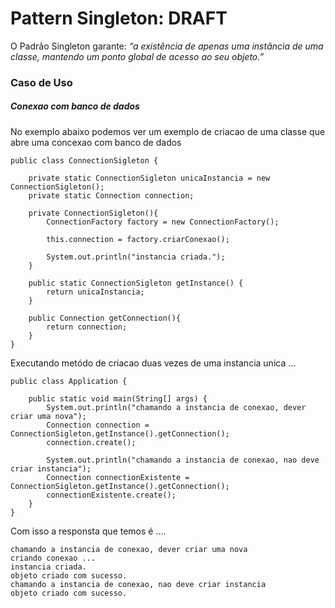 # Pattern Singleton: DRAFT

O Padrão Singleton garante: _“a existência de apenas uma instância de uma classe, mantendo um ponto global de acesso ao seu objeto.”_


### Caso de Uso
##### Conexao com banco de dados


No exemplo abaixo podemos ver um exemplo de criacao de uma classe que abre uma concexao com banco de dados

    public class ConnectionSigleton {
    
        private static ConnectionSigleton unicaInstancia = new ConnectionSigleton();
        private static Connection connection;
    
        private ConnectionSigleton(){
            ConnectionFactory factory = new ConnectionFactory();
    
            this.connection = factory.criarConexao();
    
            System.out.println("instancia criada.");
        }
    
        public static ConnectionSigleton getInstance() {
            return unicaInstancia;
        }
    
        public Connection getConnection(){
            return connection;
        }
    }

Executando metódo de criacao duas vezes de uma instancia unica ...

    public class Application {
    
        public static void main(String[] args) {
            System.out.println("chamando a instancia de conexao, dever criar uma nova");
            Connection connection = ConnectionSigleton.getInstance().getConnection();
            connection.create();
    
            System.out.println("chamando a instancia de conexao, nao deve criar instancia");
            Connection connectionExistente = ConnectionSigleton.getInstance().getConnection();
            connectionExistente.create();
        }
    }
    
Com isso a responsta que temos é ....

    chamando a instancia de conexao, dever criar uma nova
    criando conexao ...
    instancia criada.
    objeto criado com sucesso.
    chamando a instancia de conexao, nao deve criar instancia
    objeto criado com sucesso.
    